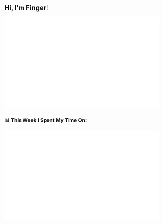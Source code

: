 <h2> Hi, I'm Finger!</h2>

<img align="right" src="https://raw.githubusercontent.com/spianmo/github-stats/master/generated/overview.svg#gh-light-mode-only">

<!-- <img align="right" height="160em" src="https://github-readme-stats-eight-theta.vercel.app/api/top-langs/?username=spianmo&layout=compact&langs_count=8&theme=algolia"/>	 -->
	
```go
package main

type Me struct {
	Name   string
	Job    string
	Code   string
	Skills string
}

func main() {
	me := &Me{
		Name:   "Finger",
		Job:    "Client-side Engineer",
		Code:   "Java and C++ and Others",
		Skills: "Android Security NLP ^o^",
	}
	_ = me
}
```


<h3>📊 This Week I Spent My Time On:</h3>
<img align='right' src="https://raw.githubusercontent.com/spianmo/github-stats/master/generated/languages.svg#gh-light-mode-only">

<!--START_SECTION:waka-->

```text
Java                   26 hrs 1 min    ██████████████░░░░░░░░░░░   56.65 %
Groovy                 6 hrs 19 mins   ███▒░░░░░░░░░░░░░░░░░░░░░   13.77 %
Kotlin                 3 hrs 59 mins   ██▒░░░░░░░░░░░░░░░░░░░░░░   08.70 %
Gradle                 2 hrs 45 mins   █▓░░░░░░░░░░░░░░░░░░░░░░░   06.00 %
Properties             2 hrs 19 mins   █▒░░░░░░░░░░░░░░░░░░░░░░░   05.06 %
XML                    1 hr 40 mins    █░░░░░░░░░░░░░░░░░░░░░░░░   03.65 %
```

<!--END_SECTION:waka-->
